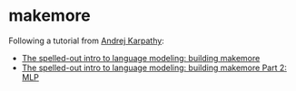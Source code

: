 # makemore
Following a tutorial from [Andrej Karpathy](https://karpathy.ai/):
- [The spelled-out intro to language modeling: building makemore](https://youtu.be/PaCmpygFfXo?list=PLAqhIrjkxbuWI23v9cThsA9GvCAUhRvKZ)
- [The spelled-out intro to language modeling: building makemore Part 2: MLP](https://youtu.be/TCH_1BHY58I?list=PLAqhIrjkxbuWI23v9cThsA9GvCAUhRvKZ)
